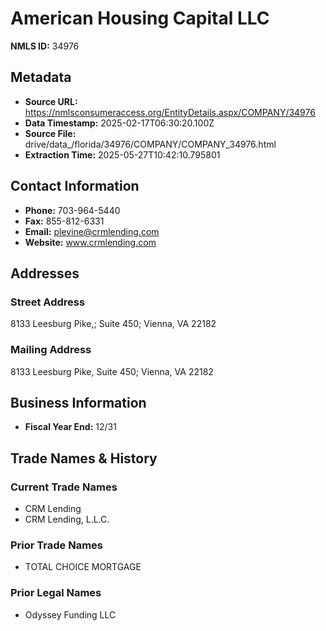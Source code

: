 # American Housing Capital LLC

**NMLS ID:** 34976

## Metadata
- **Source URL:** https://nmlsconsumeraccess.org/EntityDetails.aspx/COMPANY/34976
- **Data Timestamp:** 2025-02-17T06:30:20.100Z
- **Source File:** drive/data_/florida/34976/COMPANY/COMPANY_34976.html
- **Extraction Time:** 2025-05-27T10:42:10.795801

## Contact Information
- **Phone:** 703-964-5440
- **Fax:** 855-812-6331
- **Email:** plevine@crmlending.com
- **Website:** www.crmlending.com

## Addresses
### Street Address
8133 Leesburg Pike,; Suite 450; Vienna, VA 22182

### Mailing Address
8133 Leesburg Pike, Suite 450; Vienna, VA 22182

## Business Information
- **Fiscal Year End:** 12/31

## Trade Names & History
### Current Trade Names
- CRM Lending
- CRM Lending, L.L.C.

### Prior Trade Names
- TOTAL CHOICE MORTGAGE

### Prior Legal Names
- Odyssey Funding LLC
